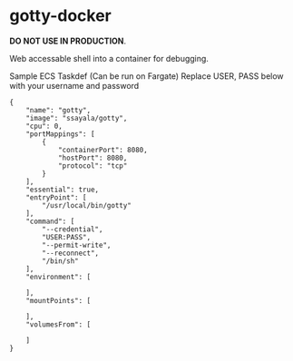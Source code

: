 # gotty-docker 
**DO NOT USE IN PRODUCTION**. 

Web accessable shell into a container for debugging.

Sample ECS Taskdef (Can be run on Fargate)
Replace USER, PASS below with your username and password

```
{
    "name": "gotty",
    "image": "ssayala/gotty",
    "cpu": 0,
    "portMappings": [
        {
            "containerPort": 8080,
            "hostPort": 8080,
            "protocol": "tcp"
        }
    ],
    "essential": true,
    "entryPoint": [
        "/usr/local/bin/gotty"
    ],
    "command": [
        "--credential",
        "USER:PASS",
        "--permit-write",
        "--reconnect",
        "/bin/sh"
    ],
    "environment": [
        
    ],
    "mountPoints": [
        
    ],
    "volumesFrom": [
        
    ]
}

```
